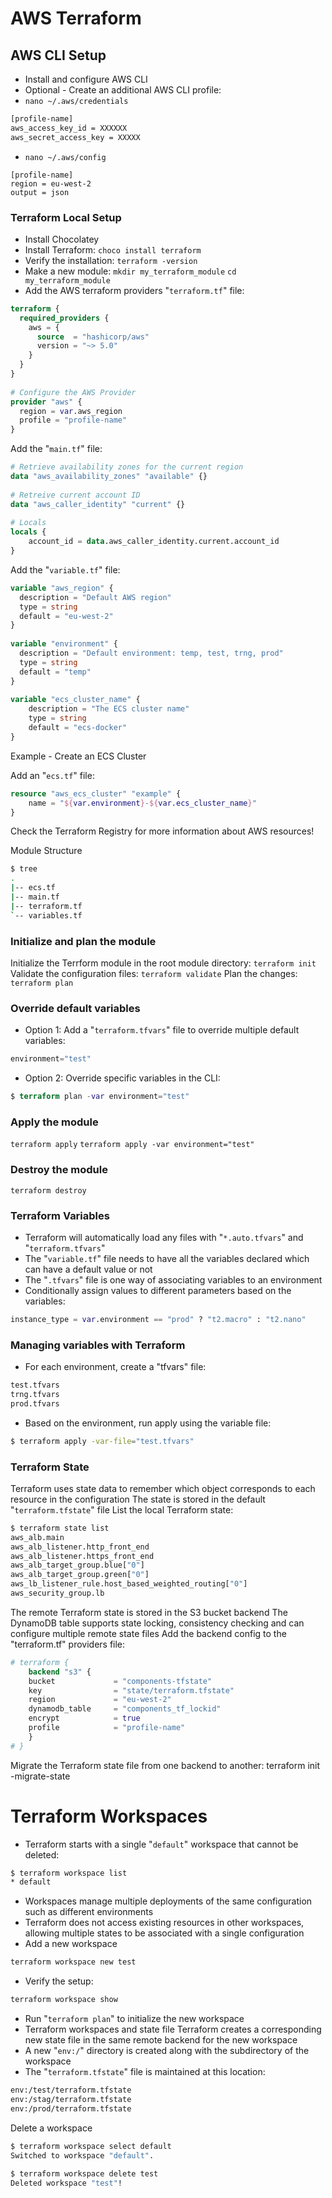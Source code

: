 # AWS Terraform

## AWS CLI Setup
- Install and configure AWS CLI
- Optional - Create an additional AWS CLI profile:
- `nano ~/.aws/credentials`

```sh
[profile-name]
aws_access_key_id = XXXXXX
aws_secret_access_key = XXXXX
```
- `nano ~/.aws/config`

```
[profile-name]
region = eu-west-2
output = json
```
### Terraform Local Setup
- Install Chocolatey
- Install Terraform:
`choco install terraform`
- Verify the installation:
`terraform -version`
- Make a new module:
`mkdir my_terraform_module`
`cd my_terraform_module`
- Add the AWS terraform providers "`terraform.tf`" file:
```tf
terraform {
  required_providers {
    aws = {
      source  = "hashicorp/aws"
      version = "~> 5.0"
    }
  }
}
 
# Configure the AWS Provider
provider "aws" {
  region = var.aws_region
  profile = "profile-name"
}
```
Add the "`main.tf`" file:
```tf
# Retrieve availability zones for the current region
data "aws_availability_zones" "available" {}
 
# Retreive current account ID
data "aws_caller_identity" "current" {}
 
# Locals
locals {
    account_id = data.aws_caller_identity.current.account_id
}
```
Add the "`variable.tf`" file:
```tf
variable "aws_region" {
  description = "Default AWS region"
  type = string
  default = "eu-west-2"
}
 
variable "environment" {
  description = "Default environment: temp, test, trng, prod"
  type = string
  default = "temp"
}
 
variable "ecs_cluster_name" {
    description = "The ECS cluster name"
    type = string
    default = "ecs-docker"
}
```
Example - Create an ECS Cluster

Add an "`ecs.tf`" file:
```tf
resource "aws_ecs_cluster" "example" {
    name = "${var.environment}-${var.ecs_cluster_name}"
}
```
Check the Terraform Registry for more information about AWS resources!

Module Structure
```sh
$ tree
.
|-- ecs.tf
|-- main.tf
|-- terraform.tf
`-- variables.tf
```
### Initialize and plan the module
Initialize the Terrform module in the root module directory:
`terraform init`
Validate the configuration files:
`terraform validate`
Plan the changes:
`terraform plan`
### Override default variables
- Option 1: Add a "`terraform.tfvars`" file to override multiple default variables:
```tf
environment="test"
```
- Option 2: Override specific variables in the CLI:
```tf
$ terraform plan -var environment="test"
```
### Apply the module
`terraform apply`
`terraform apply -var environment="test"`

### Destroy the module
`terraform destroy`

### Terraform Variables
- Terraform will automatically load any files with "`*.auto.tfvars`" and "`terraform.tfvars`"
- The "`variable.tf`" file needs to have all the variables declared which can have a default value or not
- The "`.tfvars`" file is one way of associating variables to an environment
- Conditionally assign values to different parameters based on the variables:
```tf
instance_type = var.environment == "prod" ? "t2.macro" : "t2.nano"
```
### Managing variables with Terraform
- For each environment, create a "tfvars" file:
```sh
test.tfvars
trng.tfvars
prod.tfvars
```
- Based on the environment, run apply using the variable file:
```sh
$ terraform apply -var-file="test.tfvars"
```
### Terraform State
Terraform uses state data to remember which object corresponds to each resource in the configuration
The state is stored in the default "`terraform.tfstate`" file
List the local Terraform state:
```sh
$ terraform state list
aws_alb.main
aws_alb_listener.http_front_end
aws_alb_listener.https_front_end
aws_alb_target_group.blue["0"]
aws_alb_target_group.green["0"]
aws_lb_listener_rule.host_based_weighted_routing["0"]
aws_security_group.lb
```
The remote Terraform state is stored in the S3 bucket backend
The DynamoDB table supports state locking, consistency checking and can configure multiple remote state files
Add the backend config to the "terraform.tf" providers file:
```tf
# terraform {
    backend "s3" {
    bucket             = "components-tfstate"
    key                = "state/terraform.tfstate"
    region             = "eu-west-2"
    dynamodb_table     = "components_tf_lockid"
    encrypt            = true
    profile            = "profile-name"
    }
# }
```
Migrate the Terraform state file from one backend to another:
terraform init -migrate-state
# Terraform Workspaces
- Terraform starts with a single "`default`" workspace that cannot be deleted:
```sh
$ terraform workspace list
* default
```
- Workspaces manage multiple deployments of the same configuration such as different environments
- Terraform does not access existing resources in other workspaces, allowing multiple states to be associated with a single configuration
- Add a new workspace
```sh
terraform workspace new test
```
- Verify the setup:
```sh
terraform workspace show
```
- Run "`terraform plan`" to initialize the new workspace
- Terraform workspaces and state file
Terraform creates a corresponding new state file in the same remote backend for the new workspace
- A new "`env:/`" directory is created along with the subdirectory of the workspace
- The "`terraform.tfstate`" file is maintained at this location:
```sh
env:/test/terraform.tfstate
env:/stag/terraform.tfstate
env:/prod/terraform.tfstate
```
Delete a workspace
```sh
$ terraform workspace select default
Switched to workspace "default".
 
$ terraform workspace delete test
Deleted workspace "test"!
```
